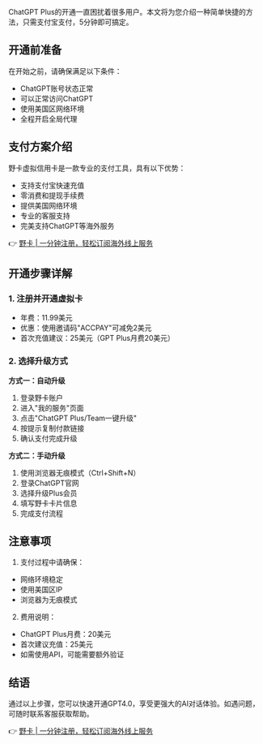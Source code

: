 ChatGPT Plus的开通一直困扰着很多用户。本文将为您介绍一种简单快捷的方法，只需支付宝支付，5分钟即可搞定。

## 开通前准备

在开始之前，请确保满足以下条件：
- ChatGPT账号状态正常
- 可以正常访问ChatGPT
- 使用美国区网络环境
- 全程开启全局代理

## 支付方案介绍

野卡虚拟信用卡是一款专业的支付工具，具有以下优势：
- 支持支付宝快速充值
- 零消费和提现手续费
- 提供美国网络环境
- 专业的客服支持
- 完美支持ChatGPT等海外服务

👉 [野卡 | 一分钟注册，轻松订阅海外线上服务](https://bit.ly/bewildcard)

## 开通步骤详解

### 1. 注册并开通虚拟卡
- 年费：11.99美元
- 优惠：使用邀请码"ACCPAY"可减免2美元
- 首次充值建议：25美元（GPT Plus月费20美元）

### 2. 选择升级方式

**方式一：自动升级**
1. 登录野卡账户
2. 进入"我的服务"页面
3. 点击"ChatGPT Plus/Team一键升级"
4. 按提示复制付款链接
5. 确认支付完成升级

**方式二：手动升级**
1. 使用浏览器无痕模式（Ctrl+Shift+N）
2. 登录ChatGPT官网
3. 选择升级Plus会员
4. 填写野卡卡片信息
5. 完成支付流程

## 注意事项

1. 支付过程中请确保：
- 网络环境稳定
- 使用美国区IP
- 浏览器为无痕模式

2. 费用说明：
- ChatGPT Plus月费：20美元
- 首次建议充值：25美元
- 如需使用API，可能需要额外验证

## 结语

通过以上步骤，您可以快速开通GPT4.0，享受更强大的AI对话体验。如遇问题，可随时联系客服获取帮助。

👉 [野卡 | 一分钟注册，轻松订阅海外线上服务](https://bit.ly/bewildcard)
